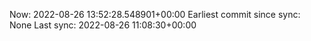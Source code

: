 Now: 2022-08-26 13:52:28.548901+00:00 Earliest commit since sync: None Last sync: 2022-08-26 11:08:30+00:00
